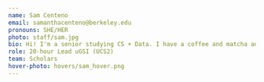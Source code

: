 ```yaml
---
name: Sam Centeno
email: samanthacenteno@berkeley.edu
pronouns: SHE/HER
photo: staff/sam.jpg
bio: Hi! I'm a senior studying CS + Data. I have a coffee and matcha addiction, obsession with Trader Joe's but most of all, love for Data 8! I'm beyond excited to meet everyone and work with scholars again :))
role: 20-hour Lead uGSI (UCS2)
team: Scholars
hover-photo: hovers/sam_hover.png
---
```

